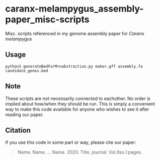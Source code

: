 # caranx-melampygus_assembly-paper_misc-scripts
Misc. scripts referenced in my genome assembly paper for _Caranx melampygus_

## Usage
`python3 generateBedForMrnaExtraction.py maker.gff assembly.fa candidate_genes.bed`

## Note
These scripts are not necessarily connected to eachother. No order is implied about how/when they should be run. This is simply a convenient way to make this code available for anyone who wishes to see it after reading our paper.

## Citation
If you use this code in some part or way, please cite our paper:
>Name. Name. ... Name. 2020. Title. _journal_. Vol.(Iss.):pages.
